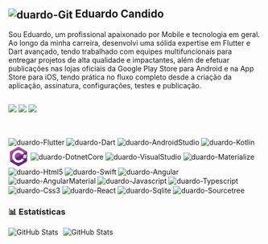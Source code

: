 ## <img align="center" alt="duardo-Git" height="24" width="24" src="https://cdn.jsdelivr.net/gh/devicons/devicon@latest/icons/git/git-original.svg"> Eduardo Candido

Sou Eduardo, um profissional apaixonado por Mobile e tecnologia em geral. Ao longo da minha carreira, desenvolvi uma sólida expertise em Flutter e Dart avançado, tendo trabalhado com equipes multifuncionais para entregar projetos de alta qualidade e impactantes, além de efetuar publicações nas lojas oficiais da Google Play Store para Android e na App Store para iOS, tendo prática no fluxo completo desde a criação da aplicação, assinatura, configurações, testes e publicação.
##
 
<div> 
  <a href="https://instagram.com/duardogomes" target="_blank"><img src="https://img.shields.io/badge/-Instagram-%23E4405F?style=for-the-badge&logo=instagram&logoColor=white" target="_blank"></a>
 	<a href="https://www.twitch.tv/barduardo" target="_blank"><img src="https://img.shields.io/badge/Twitch-9146FF?style=for-the-badge&logo=twitch&logoColor=white" target="_blank"></a>
  <a href="https://www.linkedin.com/in/eduardogcandido/" target="_blank"><img src="https://img.shields.io/badge/-LinkedIn-%230077B5?style=for-the-badge&logo=linkedin&logoColor=white" target="_blank"></a> 
</div>

##
<div style="display: inline_block"><br>
  <img align="center" alt="duardo-Flutter" height="40" width="40" src="https://cdn.jsdelivr.net/gh/devicons/devicon@latest/icons/flutter/flutter-original.svg">
  <img align="center" alt="duardo-Dart" height="40" width="40" src="https://cdn.jsdelivr.net/gh/devicons/devicon@latest/icons/dart/dart-original.svg">
  <img align="center" alt="duardo-AndroidStudio" height="40" width="40" src="https://cdn.jsdelivr.net/gh/devicons/devicon@latest/icons/androidstudio/androidstudio-original.svg">
  <img align="center" alt="duardo-Kotlin" height="40" width="40" src="https://cdn.jsdelivr.net/gh/devicons/devicon@latest/icons/kotlin/kotlin-original.svg">
  <img align="center" alt="duardo-Csharp" height="40" width="40" src="https://raw.githubusercontent.com/devicons/devicon/master/icons/csharp/csharp-original.svg">
  <img align="center" alt="duardo-DotnetCore" height="40" width="40" src="https://cdn.jsdelivr.net/gh/devicons/devicon@latest/icons/dotnetcore/dotnetcore-original.svg">
  <img align="center" alt="duardo-VisualStudio" height="40" width="40" src="https://cdn.jsdelivr.net/gh/devicons/devicon@latest/icons/visualstudio/visualstudio-original.svg">
  <img align="center" alt="duardo-Materialize" height="40" width="40" src="https://cdn.jsdelivr.net/gh/devicons/devicon@latest/icons/materializecss/materializecss-original.svg">
  <img align="center" alt="duardo-Html5" height="40" width="40" src="https://cdn.jsdelivr.net/gh/devicons/devicon@latest/icons/html5/html5-original.svg">
  <img align="center" alt="duardo-Swift" height="40" width="40" src="https://cdn.jsdelivr.net/gh/devicons/devicon@latest/icons/swift/swift-original.svg">
  <img align="center" alt="duardo-Angular" height="40" width="40" src="https://cdn.jsdelivr.net/gh/devicons/devicon@latest/icons/angular/angular-original.svg">
  <img align="center" alt="duardo-AngularMaterial" height="40" width="40" src="https://cdn.jsdelivr.net/gh/devicons/devicon@latest/icons/angularmaterial/angularmaterial-original.svg">
  <img align="center" alt="duardo-Javascript" height="40" width="40" src="https://cdn.jsdelivr.net/gh/devicons/devicon@latest/icons/javascript/javascript-original.svg">
  <img align="center" alt="duardo-Typescript" height="40" width="40" src="https://cdn.jsdelivr.net/gh/devicons/devicon@latest/icons/typescript/typescript-original.svg">
  <img align="center" alt="duardo-Css3" height="40" width="40" src="https://cdn.jsdelivr.net/gh/devicons/devicon@latest/icons/css3/css3-original.svg">
  <img align="center" alt="duardo-React" height="40" width="40" src="https://cdn.jsdelivr.net/gh/devicons/devicon@latest/icons/react/react-original.svg">
  <img align="center" alt="duardo-Sqlite" height="40" width="40" src="https://cdn.jsdelivr.net/gh/devicons/devicon@latest/icons/sqlite/sqlite-original.svg">
  <img align="center" alt="duardo-Sourcetree" height="40" width="40" src="https://cdn.jsdelivr.net/gh/devicons/devicon@latest/icons/sourcetree/sourcetree-original.svg">

</div>

### 📊 Estatísticas

<p>
  <img 
    align="left" 
    alt="GitHub Stats" 
    alt="GitHub Stats" 
    alt="GitHub Stats" 
    alt="GitHub Stats" 
    height="150" 
    style="padding-right: 10px;" 
    src="https://github-readme-stats.vercel.app/api?username=duardogcandido&show_icons=true&rank_icon=github&theme=algolia&include_all_commits=true&locale=pt-br" 
  />

<img 
      align="left" 
      alt="GitHub Stats" 
      height="150"
      src="https://github-readme-stats.vercel.app/api/top-langs/?username=duardogcandido&theme=algolia&hide_progress=true&custom_title=Tecnologias&langs_count=8" 
  />

</p>
